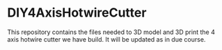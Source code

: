 # DIY4AxisHotwireCutter

This repository contains the files needed to 3D model and 3D print the 4 axis hotwire cutter we have build. It will be updated as in due course.
